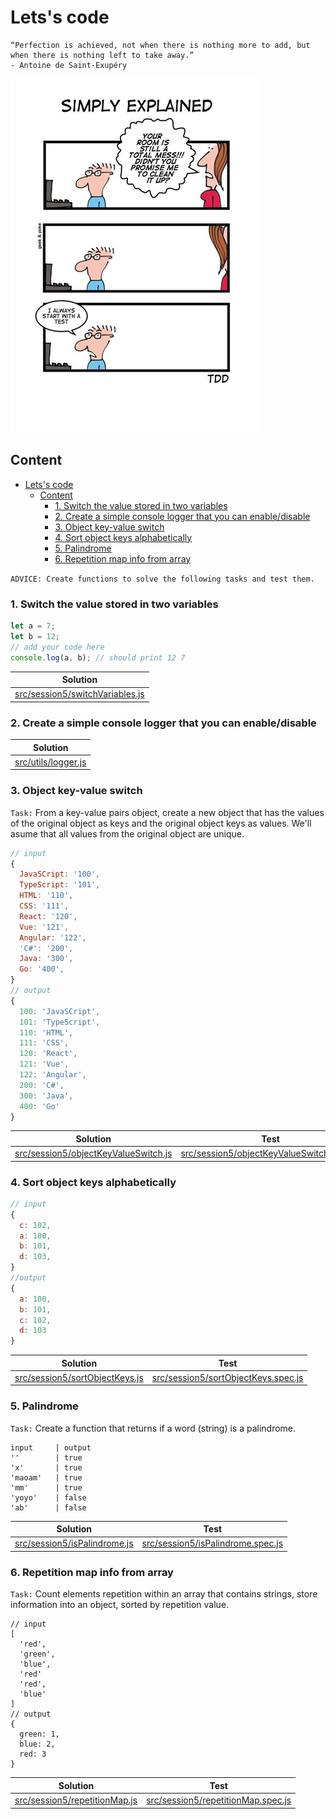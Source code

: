 # Lets's code

```text
“Perfection is achieved, not when there is nothing more to add, but when there is nothing left to take away.”
- Antoine de Saint-Exupéry
```

![](../resource/image/tdd_addiction.jpg)

## Content

- [Lets's code](#letss-code)
  - [Content](#content)
    - [1. Switch the value stored in two variables](#1-switch-the-value-stored-in-two-variables)
    - [2. Create a simple console logger that you can enable/disable](#2-create-a-simple-console-logger-that-you-can-enabledisable)
    - [3. Object key-value switch](#3-object-key-value-switch)
    - [4. Sort object keys alphabetically](#4-sort-object-keys-alphabetically)
    - [5. Palindrome](#5-palindrome)
    - [6. Repetition map info from array](#6-repetition-map-info-from-array)

`ADVICE: Create functions to solve the following tasks and test them.`

### 1. Switch the value stored in two variables

```javascript
let a = 7;
let b = 12;
// add your code here
console.log(a, b); // should print 12 7
```

| Solution                                                              |
| --------------------------------------------------------------------- |
| [src/session5/switchVariables.js](../src/session5/switchVariables.js) |

### 2. Create a simple console logger that you can enable/disable

| Solution                                      |
| --------------------------------------------- |
| [src/utils/logger.js](../src/utils/logger.js) |

### 3. Object key-value switch

`Task:` From a key-value pairs object, create a new object that has the values of the original object as keys and the original object keys as values. We'll asume that all values from the original object are unique.

```javascript
// input
{
  JavaSCript: '100',
  TypeScript: '101',
  HTML: '110',
  CSS: '111',
  React: '120',
  Vue: '121',
  Angular: '122',
  'C#': '200',
  Java: '300',
  Go: '400',
}
// output
{
  100: 'JavaSCript',
  101: 'TypeScript',
  110: 'HTML',
  111: 'CSS',
  120: 'React',
  121: 'Vue',
  122: 'Angular',
  200: 'C#',
  300: 'Java',
  400: 'Go'
}
```

| Solution                                                                        | Test                                                                                       |
| ------------------------------------------------------------------------------- | ------------------------------------------------------------------------------------------ |
| [src/session5/objectKeyValueSwitch.js](../src/session5/objectKeyValueSwitch.js) | [src/session5/objectKeyValueSwitch.spec.js](../test/session5/objectKeyValueSwitch.spec.js) |

### 4. Sort object keys alphabetically

```javascript
// input
{
  c: 102,
  a: 100,
  b: 101,
  d: 103,
}
//output
{
  a: 100,
  b: 101,
  c: 102,
  d: 103
}
```

| Solution                                                            | Test                                                                           |
| ------------------------------------------------------------------- | ------------------------------------------------------------------------------ |
| [src/session5/sortObjectKeys.js](../src/session5/sortObjectKeys.js) | [src/session5/sortObjectKeys.spec.js](../test/session5/sortObjectKeys.spec.js) |

### 5. Palindrome

`Task:` Create a function that returns if a word (string) is a palindrome.

```
input     | output
''        | true
'x'       | true
'maoam'   | true
'mm'      | true
'yoyo'    | false
'ab'      | false
```

| Solution                                                      | Test                                                                     |
| ------------------------------------------------------------- | ------------------------------------------------------------------------ |
| [src/session5/isPalindrome.js](../src/session5/palindrome.js) | [src/session5/isPalindrome.spec.js](../test/session5/palindrome.spec.js) |

### 6. Repetition map info from array

`Task:` Count elements repetition within an array that contains strings, store information into an object, sorted by repetition value.

```
// input
[
  'red',
  'green',
  'blue',
  'red'
  'red',
  'blue'
]
// output
{
  green: 1,
  blue: 2,
  red: 3
}
```

| Solution                                                          | Test                                                                         |
| ----------------------------------------------------------------- | ---------------------------------------------------------------------------- |
| [src/session5/repetitionMap.js](../src/session5/repetitionMap.js) | [src/session5/repetitionMap.spec.js](../test/session5/repetitionMap.spec.js) |

